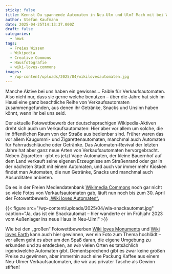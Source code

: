 ```yaml
---
sticky: false
title: Kennst Du spannende Automaten in Neu-Ulm und Ulm? Mach mit bei Wiki Loves Automaten!
author: Stefan Kaufmann
date: 2025-04-25T14:13:37.000Z
draft: false
categories:
  - news
tags:
  - Freies Wissen
  - Wikipedia
  - Creative Commons
  - Hausfotografie
  - wiki-loves-commons
images: 
  - /wp-content/uploads/2025/04/wikilovesautomaten.jpg
---
```


Manche Aktive bei uns haben ein gewisses… Faible für Verkaufsautomaten.
Also nicht nur, dass sie gerne welche benutzen – über die Jahre hat sich im Hausi eine ganz beachtliche Reihe von Verkaufsautomaten zusammengefunden, aus denen ihr Getränke, Snacks und Unsinn haben könnt, wenn ihr bei uns seid.

Der aktuelle Fotowettbewerb der deutschsprachigen Wikipedia-Aktiven dreht sich auch um Verkaufsautomaten: Hier aber vor allem um solche, die im öffentlichen Raum von der Straße aus bedienbar sind.
Früher waren das vor allem Kaugummi- und Zigarettenautomaten, manchmal auch Automaten für Fahrradschläuche oder Getränke.
Das Automaten-Revival der letzten Jahre hat aber ganz neue Arten von Verkaufsautomaten hervorgebracht.
Neben Zigaretten- gibt es jetzt Vape-Automaten, der kleine Bauernhof auf dem Land verkauft seine eigenen Erzeugnisse am Straßenrand oder gar in der nächsten Stadt mit einem Automaten, und auch vor immer mehr Kiosken findet man Automaten, die nun Getränke, Snacks und manchmal auch Absurditäten anbieten.

Da es in der Freien Mediendatenbank [Wikimedia Commons](https://commons.wikimedia.org/wiki/Main_Page) noch gar nicht so viele Fotos von Verkaufsautomaten gab, läuft nun noch bis zum 30. April der Fotowettbewerb [„Wiki loves Automaten“.](https://de.wikipedia.org/wiki/Wikipedia:Wiki_loves_Automaten)

{{< figure src="/wp-content/uploads/2025/04/wla-snackautomat.jpg" caption="Ja, das ist ein Snackautomat – hier wanderte er im Frühjahr 2023 vom Außenlager ins neue Haus in Neu-Ulm!" >}}

Wie bei den „großen“ Fotowettbewerben [Wiki loves Monuments](https://de.wikipedia.org/wiki/Wikipedia:Wiki_Loves_Monuments) und [Wiki loves Earth](https://de.wikipedia.org/wiki/Wikipedia:Wiki_Loves_Earth) kann auch hier gewinnen, wer ein Foto zum Thema hochlädt – vor allem geht es aber um den Spaß daran, die eigene Umgebung zu erkunden und zu entdecken, an _wie_ vielen Orten es tatsächlich irgendwelche Automaten gibt.
Dementsprechend gibt es zwar keine großen Preise zu gewinnen, aber immerhin auch eine Packung Kaffee aus einem Neu-Ulmer Verkaufsautomaten, die wir aus privater Tasche als Gewinn stiften!
